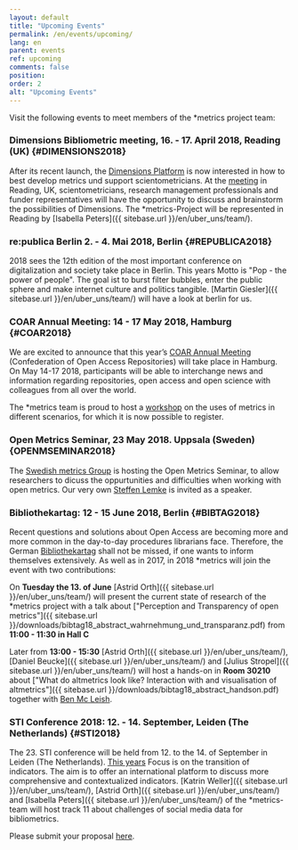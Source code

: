 ```yaml
---
layout: default
title: "Upcoming Events"
permalink: /en/events/upcoming/
lang: en
parent: events
ref: upcoming
comments: false
position:
order: 2
alt: "Upcoming Events"
---
```

<!-- Start editing content here-->

Visit the following events to meet members of the \*metrics project team:  

### Dimensions Bibliometric meeting, 16. - 17. April 2018, Reading (UK) {#DIMENSIONS2018}

After its recent launch, the [Dimensions Platform](https://www.dimensions.ai/) is now interested in how to best develop metrics und support scientometricians. At the [meeting](https://www.eventbrite.co.uk/e/dimensions-bibliometric-meeting-tickets-43591273673) in Reading, UK, scientometricians, research management professionals and funder representatives will have the opportunity to discuss and brainstorm the possibilities of Dimensions. The \*metrics-Project will be represented in Reading by [Isabella Peters]({{ sitebase.url }}/en/uber_uns/team/).


### re:publica Berlin 2. - 4. Mai 2018, Berlin {#REPUBLICA2018}
2018 sees the 12th edition of the most important conference on digitalization and society take place in Berlin. This years Motto is "Pop - the power of people". The goal ist to burst filter bubbles, enter the public sphere and make internet culture and politics tangible. [Martin Giesler]({{ sitebase.url }}/en/uber_uns/team/) will have a look at berlin for us.
  
### COAR Annual Meeting: 14 - 17 May 2018, Hamburg {#COAR2018}

We are excited to announce that this year’s [COAR Annual Meeting](https://www.coar-repositories.org/news-media/save-the-date-coar2018-annual-meeting/) (Confederation of Open Access Repositories) will take place in Hamburg. On May 14-17 2018, participants will be able to interchange news and information regarding repositories, open access and open science with colleagues from all over the world.

The \*metrics team is proud to host a [workshop](https://metrics-project.net/en/events/workshop2018/) on the uses of metrics in different scenarios, for which it is now possible to register.  

### Open Metrics Seminar, 23 May 2018. Uppsala (Sweden) {OPENMSEMINAR2018}
The [Swedish metrics Group](https://bibliometriforum.wordpress.com/ ) is hosting the Open Metrics Seminar, to allow researchers to dicuss the oppurtunities and difficulties when working with open metrics. Our very own [Steffen Lemke]( https://metrics-project.net/en/uber_uns/team/) is invited as a speaker.  
  
### Bibliothekartag: 12 - 15 June 2018, Berlin {#BIBTAG2018}

Recent questions and solutions about Open Access are becoming more and more common in the day-to-day procedures librarians face. Therefore, the German [Bibliothekartag](https://bibliothekartag2018.de/?lang=en) shall not be missed, if one wants to inform themselves extensively. As well as in 2017, in 2018 \*metrics will join the event with two contributions:

On **Tuesday the 13. of June** [Astrid Orth]({{ sitebase.url }}/en/uber_uns/team/) will present the current state of research of the \*metrics project with a talk about ["Perception and Transparency of open metrics"]({{ sitebase.url }}/downloads/bibtag18_abstract_wahrnehmung_und_transparanz.pdf) from **11:00 - 11:30 in Hall C** 

Later from **13:00 - 15:30** [Astrid Orth]({{ sitebase.url }}/en/uber_uns/team/), [Daniel Beucke]({{ sitebase.url }}/en/uber_uns/team/) and [Julius Stropel]({{ sitebase.url }}/en/uber_uns/team/) will host a hands-on in **Room 30210** about ["What do altmetrics look like? Interaction with and visualisation of altmetrics"]({{ sitebase.url }}/downloads/bibtag18_abstract_handson.pdf) together with [Ben Mc Leish](https://twitter.com/benmcleish?lang=de). 
  
### STI Conference 2018: 12. - 14. September, Leiden (The Netherlands) {#STI2018}

The 23. STI conference will be held from 12. to the 14. of September in Leiden (The Netherlands). [This years](http://sti2018.cwts.nl/) Focus is on the transition of indicators. The aim is to offer an international platform to discuss more comprehensive and contextualized indicators. [Katrin Weller]({{ sitebase.url }}/en/uber_uns/team/), [Astrid Orth]({{ sitebase.url }}/en/uber_uns/team/) and [Isabella Peters]({{ sitebase.url }}/en/uber_uns/team/) of the \*metrics-team will host track 11 about challenges of social media data for bibliometrics.  

Please submit your proposal [here](http://sti2018.cwts.nl/download/f-x2s2.pdf).
